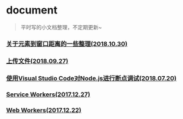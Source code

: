 # document
> 平时写的小文档整理，不定期更新~


### [关于元素到窗口距离的一些整理(2018.10.30)][1]

### [上传文件(2018.09.27)][5]
### [使用Visual Studio Code对Node.js进行断点调试(2018.07.20)][4]
### [Service Workers(2017.12.27)][3]
### [Web Workers(2017.12.22)][2]

 
 [1]: https://github.com/includeios/document/issues/1
 [2]: https://github.com/includeios/document/issues/2
 [3]: https://github.com/includeios/document/issues/3
 [4]: https://github.com/includeios/document/issues/4
 [5]: https://github.com/includeios/document/issues/5

